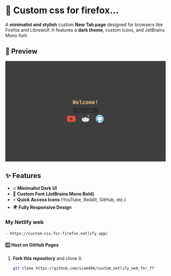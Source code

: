 # 🌟 Custom css for firefox...

A **minimalist and stylish** custom **New Tab page** designed for browsers like Firefox and Librewolf. It features a **dark theme**, custom icons, and JetBrains Mono font.

## 📸 Preview
![Preview](./preview.png)

## ✨ Features
- 🔥 **Minimalist Dark UI**  
- 🎨 **Custom Font (JetBrains Mono Bold)**  
- ⚡ **Quick Access Icons** (YouTube, Reddit, GitHub, etc.)  
- 🌍 **Fully Responsive Design**

### My Netlify web
    - https://custom-css-for-firefox.netlify.app/

#### **1️⃣ Host on GitHub Pages**
1. **Fork this repository** and clone it:  
   ```sh
   git clone https://github.com/siam404/custom_netlify_web_for_ff
